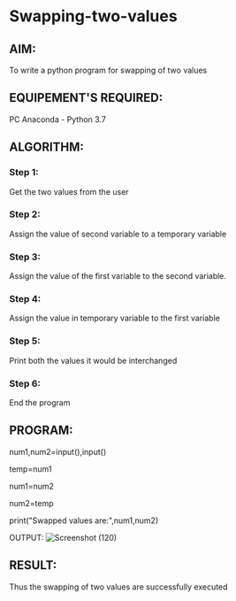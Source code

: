 # Swapping-two-values
## AIM:
To write a python program for swapping of two values
## EQUIPEMENT'S REQUIRED: 
PC
Anaconda - Python 3.7
## ALGORITHM: 
### Step 1:
Get the two values from the user
### Step 2: 
Assign the value of second variable to a temporary variable 
### Step 3: 
Assign the value of the first variable to the second variable.
### Step 4:  
Assign the value in temporary variable to the first variable
### Step 5: 
Print both the values it would be interchanged
### Step 6: 
End the program
## PROGRAM:

num1,num2=input(),input()

temp=num1

num1=num2

num2=temp

print("Swapped values are:",num1,num2)

OUTPUT:
![Screenshot (120)](https://github.com/Anusharonselva/Swapping-two-values/assets/119405600/c0bc37f0-9a32-4cb5-bd61-372657244a2f)




## RESULT:
Thus the swapping of two values are successfully executed



